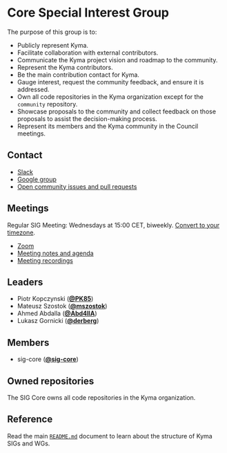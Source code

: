 # Core Special Interest Group

The purpose of this group is to:
* Publicly represent Kyma.
* Facilitate collaboration with external contributors.
* Communicate the Kyma project vision and roadmap to the community.
* Represent the Kyma contributors.
* Be the main contribution contact for Kyma.
* Gauge interest, request the community feedback, and ensure it is addressed.
* Own all code repositories in the Kyma organization except for the `community` repository.
* Showcase proposals to the community and collect feedback on those proposals to assist the
decision-making process.
* Represent its members and the Kyma community in the Council meetings.

## Contact

* [Slack](https://kyma-community.slack.com/messages/CBP7LKRPS)
* [Google group](https://groups.google.com/forum/#!forum/kyma-sig-core)
* [Open community issues and pull requests](https://github.com/kyma-project/community/labels/sig%2Fcore)

## Meetings

Regular SIG Meeting: Wednesdays at 15:00 CET, biweekly. [Convert to your timezone](http://www.thetimezoneconverter.com/?t=15:00&tz=CET%20%28Central%20European%20Time%29).

* [Zoom](https://sap-se.zoom.us/j/133192415)
* [Meeting notes and agenda](https://docs.google.com/document/d/1vWleTon7sJIk0teee4SoVezS4mR3K8TlkvXkgLJwRD8)
* [Meeting recordings](https://www.youtube.com/watch?v=1DD5aCBnywQ&list=PL7PGl--iaIH9jnbT8yG_KOV3unv1iUILR)

## Leaders

* Piotr Kopczynski (**[@PK85](https://github.com/PK85)**)
* Mateusz Szostok (**[@mszostok](https://github.com/mszostok)**)
* Ahmed Abdalla (**[@Abd4llA](https://github.com/Abd4llA)**)
* Lukasz Gornicki (**[@derberg](https://github.com/derberg)**)

## Members

* sig-core (**[@sig-core](https://github.com/orgs/kyma-project/teams/sig-core/members)**)

## Owned repositories

The SIG Core owns all code repositories in the Kyma organization.

## Reference

Read the main [`README.md`](../README.md) document to learn about the structure of Kyma SIGs and WGs.
